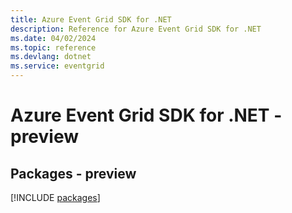 ```yaml
---
title: Azure Event Grid SDK for .NET
description: Reference for Azure Event Grid SDK for .NET
ms.date: 04/02/2024
ms.topic: reference
ms.devlang: dotnet
ms.service: eventgrid
---
```

# Azure Event Grid SDK for .NET - preview
## Packages - preview
[!INCLUDE [packages](event-grid-index.md)]